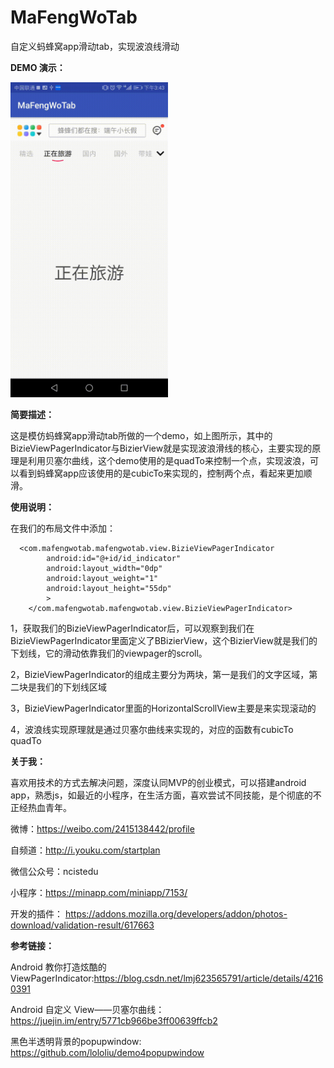 # MaFengWoTab
自定义蚂蜂窝app滑动tab，实现波浪线滑动

**DEMO 演示：**

<img src="https://github.com/MROU/MaFengWoTab/blob/master/app/src/main/res/mipmap-hdpi/mafengwotab.gif?raw=true" width="50%" height="50%">


**简要描述：**

 这是模仿蚂蜂窝app滑动tab所做的一个demo，如上图所示，其中的BizieViewPagerIndicator与BizierView就是实现波浪滑线的核心，主要实现的原理是利用贝塞尔曲线，这个demo使用的是quadTo来控制一个点，实现波浪，可以看到蚂蜂窝app应该使用的是cubicTo来实现的，控制两个点，看起来更加顺滑。

 **使用说明：**
 
 在我们的布局文件中添加：
 
 

```
  <com.mafengwotab.mafengwotab.view.BizieViewPagerIndicator
        android:id="@+id/id_indicator"
        android:layout_width="0dp"
        android:layout_weight="1"
        android:layout_height="55dp"
        >
    </com.mafengwotab.mafengwotab.view.BizieViewPagerIndicator>
```

1，获取我们的BizieViewPagerIndicator后，可以观察到我们在BizieViewPagerIndicator里面定义了BBizierView，这个BizierView就是我们的下划线，它的滑动依靠我们的viewpager的scroll。

2，BizieViewPagerIndicator的组成主要分为两块，第一是我们的文字区域，第二块是我们的下划线区域

3，BizieViewPagerIndicator里面的HorizontalScrollView主要是来实现滚动的

4，波浪线实现原理就是通过贝塞尔曲线来实现的，对应的函数有cubicTo quadTo

**关于我：**

喜欢用技术的方式去解决问题，深度认同MVP的创业模式，可以搭建android app，熟悉js，如最近的小程序，在生活方面，喜欢尝试不同技能，是个彻底的不正经热血青年。

微博：https://weibo.com/2415138442/profile

自频道：http://i.youku.com/startplan

微信公众号：ncistedu

小程序：https://minapp.com/miniapp/7153/

开发的插件： https://addons.mozilla.org/developers/addon/photos-download/validation-result/617663

**参考链接：**

Android 教你打造炫酷的ViewPagerIndicator:https://blog.csdn.net/lmj623565791/article/details/42160391

Android 自定义 View——贝塞尔曲线：
https://juejin.im/entry/5771cb966be3ff00639ffcb2

黑色半透明背景的popupwindow:
https://github.com/lololiu/demo4popupwindow





